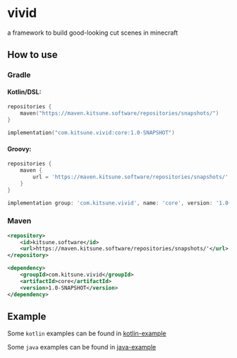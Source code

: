 # vivid
a framework to build good-looking cut scenes in minecraft


## How to use

### Gradle

#### Kotlin/DSL:
```kt
repositories {
    maven("https://maven.kitsune.software/repositories/snapshots/")
}

implementation("com.kitsune.vivid:core:1.0-SNAPSHOT")
```

#### Groovy:
```groovy
repositories {
    maven {
        url = 'https://maven.kitsune.software/repositories/snapshots/'
    }
}

implementation group: 'com.kitsune.vivid', name: 'core', version: '1.0-SNAPSHOT'
```

### Maven
```xml
<repository>
    <id>kitsune.software</id>
    <url>https://maven.kitsune.software/repositories/snapshots/'</url>
</repository>

<dependency>
    <groupId>com.kitsune.vivid</groupId>
    <artifactId>core</artifactId>
    <version>1.0-SNAPSHOT</version>
</dependency>
```

## Example
Some `kotlin` examples can be found in [kotlin-example](kotlin-example)

Some `java` examples can be found in [java-example](java-example)
